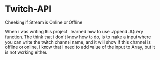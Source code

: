 # Twitch-API
Cheeking if Stream is Online or Offline

When i was writing this project I learned how to use .append JQuery function.
The think that i don't know how to do, is to make a input where you can write the twitch channel name, and it will show if this channel is offline or online, i know that i need to add value of the input to Array, but it is not working either.
